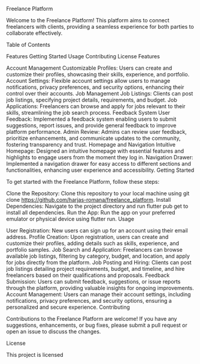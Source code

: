Freelance Platform

Welcome to the Freelance Platform! This platform aims to connect freelancers with clients, providing a seamless experience for both parties to collaborate effectively.

Table of Contents

Features
Getting Started
Usage
Contributing
License
Features

Account Management
Customizable Profiles: Users can create and customize their profiles, showcasing their skills, experience, and portfolio.
Account Settings: Flexible account settings allow users to manage notifications, privacy preferences, and security options, enhancing their control over their accounts.
Job Management
Job Listings: Clients can post job listings, specifying project details, requirements, and budget.
Job Applications: Freelancers can browse and apply for jobs relevant to their skills, streamlining the job search process.
Feedback System
User Feedback: Implemented a feedback system enabling users to submit suggestions, report issues, and provide general feedback to improve platform performance.
Admin Review: Admins can review user feedback, prioritize enhancements, and communicate updates to the community, fostering transparency and trust.
Homepage and Navigation
Intuitive Homepage: Designed an intuitive homepage with essential features and highlights to engage users from the moment they log in.
Navigation Drawer: Implemented a navigation drawer for easy access to different sections and functionalities, enhancing user experience and accessibility.
Getting Started

To get started with the Freelance Platform, follow these steps:

Clone the Repository: Clone this repository to your local machine using git clone https://github.com/harjas-romana/freelance_platform.
Install Dependencies: Navigate to the project directory and run flutter pub get to install all dependencies.
Run the App: Run the app on your preferred emulator or physical device using flutter run.
Usage

User Registration: New users can sign up for an account using their email address.
Profile Creation: Upon registration, users can create and customize their profiles, adding details such as skills, experience, and portfolio samples.
Job Search and Application: Freelancers can browse available job listings, filtering by category, budget, and location, and apply for jobs directly from the platform.
Job Posting and Hiring: Clients can post job listings detailing project requirements, budget, and timeline, and hire freelancers based on their qualifications and proposals.
Feedback Submission: Users can submit feedback, suggestions, or issue reports through the platform, providing valuable insights for ongoing improvements.
Account Management: Users can manage their account settings, including notifications, privacy preferences, and security options, ensuring a personalized and secure experience.
Contributing

Contributions to the Freelance Platform are welcome! If you have any suggestions, enhancements, or bug fixes, please submit a pull request or open an issue to discuss the changes.

License

This project is licensed
